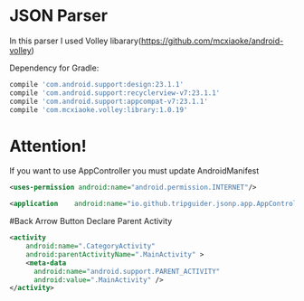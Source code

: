 # JSON Parser
In this parser I used Volley libarary(https://github.com/mcxiaoke/android-volley)

Dependency for Gradle:
``` groovy
compile 'com.android.support:design:23.1.1'
compile 'com.android.support:recyclerview-v7:23.1.1'
compile 'com.android.support:appcompat-v7:23.1.1'
compile 'com.mcxiaoke.volley:library:1.0.19'
```

# Attention!
If you want to use AppController you must update AndroidManifest
``` xml
<uses-permission android:name="android.permission.INTERNET"/>

<application    android:name="io.github.tripguider.jsonp.app.AppController"></application>
```

#Back Arrow Button
Declare Parent Activity
``` xml
<activity
    android:name=".CategoryActivity"
    android:parentActivityName=".MainActivity" >
    <meta-data
      android:name="android.support.PARENT_ACTIVITY"
      android:value=".MainActivity" />
</activity>
```
